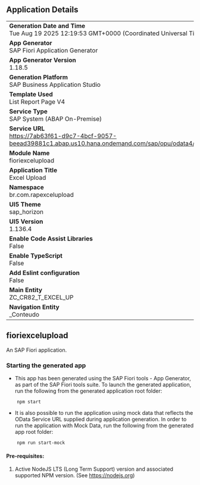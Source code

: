 ## Application Details
|               |
| ------------- |
|**Generation Date and Time**<br>Tue Aug 19 2025 12:19:53 GMT+0000 (Coordinated Universal Time)|
|**App Generator**<br>SAP Fiori Application Generator|
|**App Generator Version**<br>1.18.5|
|**Generation Platform**<br>SAP Business Application Studio|
|**Template Used**<br>List Report Page V4|
|**Service Type**<br>SAP System (ABAP On-Premise)|
|**Service URL**<br>https://7ab63f61-d9c7-4bcf-9057-beead39881c1.abap.us10.hana.ondemand.com/sap/opu/odata4/sap/zui_o4_cr82_excelupload/srvd/sap/zui_cr82_excel_upload/0001/|
|**Module Name**<br>fioriexcelupload|
|**Application Title**<br>Excel Upload|
|**Namespace**<br>br.com.rapexcelupload|
|**UI5 Theme**<br>sap_horizon|
|**UI5 Version**<br>1.136.4|
|**Enable Code Assist Libraries**<br>False|
|**Enable TypeScript**<br>False|
|**Add Eslint configuration**<br>False|
|**Main Entity**<br>ZC_CR82_T_EXCEL_UP|
|**Navigation Entity**<br>_Conteudo|

## fioriexcelupload

An SAP Fiori application.

### Starting the generated app

-   This app has been generated using the SAP Fiori tools - App Generator, as part of the SAP Fiori tools suite.  To launch the generated application, run the following from the generated application root folder:

```
    npm start
```

- It is also possible to run the application using mock data that reflects the OData Service URL supplied during application generation.  In order to run the application with Mock Data, run the following from the generated app root folder:

```
    npm run start-mock
```

#### Pre-requisites:

1. Active NodeJS LTS (Long Term Support) version and associated supported NPM version.  (See https://nodejs.org)


